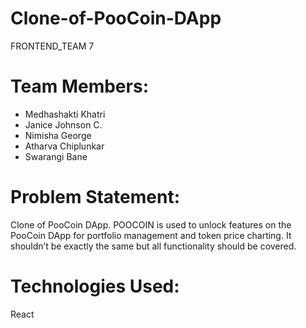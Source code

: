 # Clone-of-PooCoin-DApp
FRONTEND_TEAM 7

# Team Members:
  * Medhashakti Khatri
  * Janice Johnson C.
  * Nimisha George
  * Atharva Chiplunkar
  * Swarangi Bane
  
 # Problem Statement:
 Clone of PooCoin DApp. POOCOIN is used to unlock features on the PooCoin DApp for
portfolio management and token price charting. It shouldn’t be exactly the same but
all functionality should be covered. 
 # Technologies Used:
 React


